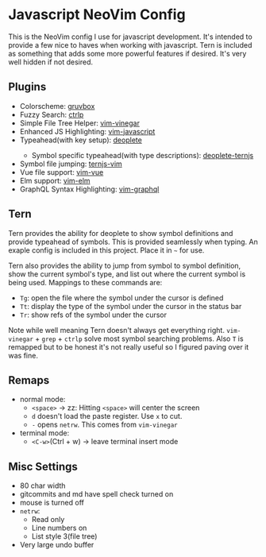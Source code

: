 # Javascript NeoVim Config

This is the NeoVim config I use for javascript development. It's intended to
provide a few nice to haves when working with javascript. Tern is included as
something that adds some more powerful features if desired. It's very well
hidden if not desired.

## Plugins
- Colorscheme: [gruvbox](https://github.com/morhetz/gruvbox)
- Fuzzy Search: [ctrlp](https://github.com/kien/ctrlp.vim)
- Simple File Tree Helper: [vim-vinegar](https://github.com/tpope/vim-vinegar)
- Enhanced JS Highlighting: [vim-javascript](https://github.com/pangloss/vim-javascript)
- Typeahead(with <TAB> key setup): [deoplete](https://github.com/Shougo/deoplete.nvim)
  - Symbol specific typeahead(with type descriptions): [deoplete-ternjs](https://github.com/carlitux/deoplete-ternjs)
- Symbol file jumping: [ternjs-vim](https://github.com/ternjs/tern_for_vim)
- Vue file support: [vim-vue](https://github.com/posva/vim-vue)
- Elm support: [vim-elm](https://github.com/ElmCast/elm-vim)
- GraphQL Syntax Highlighting: [vim-graphql](https://github.com/jparise/vim-graphql)

## Tern

Tern provides the ability for deoplete to show symbol definitions and provide
typeahead of symbols. This is provided seamlessly when typing. An exaple config
is included in this project. Place it in `~` for use.

Tern also provides the ability to jump from symbol to symbol definition, show
the current symbol's type, and list out where the current symbol is being used.
Mappings to these commands are:

- `Tg`: open the file where the symbol under the cursor is defined
- `Tt`: display the type of the symbol under the cursor in the status bar
- `Tr`: show refs of the symbol under the cursor

Note while well meaning Tern doesn't always get everything right. `vim-vinegar` + `grep` + `ctrlp` solve most symbol searching problems.
Also `T` is remapped but to be honest it's not really useful so I figured paving
over it was fine.

## Remaps

- normal mode:
  - `<space>` -> zz: Hitting `<space>` will center the screen
  - `d` doesn't load the paste register. Use `x` to cut.
  - `-` opens `netrw`. This comes from `vim-vinegar`
- terminal mode:
  - `<C-w>`(Ctrl + w) -> leave terminal insert mode

## Misc Settings
- 80 char width
- gitcommits and md have spell check turned on
- mouse is turned off
- `netrw`:
  - Read only
  - Line numbers on
  - List style 3(file tree)
- Very large undo buffer
